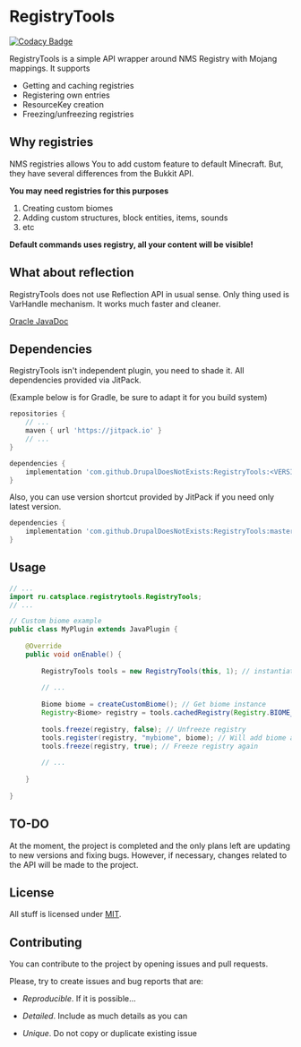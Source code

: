 # RegistryTools

[![Codacy Badge](https://app.codacy.com/project/badge/Grade/5b735d81d78e4645be7805eeea154a01)](https://www.codacy.com/gh/DrupalDoesNotExists/RegistryTools/dashboard?utm_source=github.com&amp;utm_medium=referral&amp;utm_content=DrupalDoesNotExists/RegistryTools&amp;utm_campaign=Badge_Grade)

RegistryTools is a simple API wrapper around NMS Registry with Mojang mappings.
It supports

  * Getting and caching registries
  * Registering own entries
  * ResourceKey creation
  * Freezing/unfreezing registries

## Why registries

NMS registries allows You to add custom feature to default Minecraft.
But, they have several differences from the Bukkit API.

**You may need registries for this purposes**

 1. Creating custom biomes
 2. Adding custom structures, block entities, items, sounds
 3. etc

**Default commands uses registry, all your content will be visible!**

## What about reflection

RegistryTools does not use Reflection API in usual sense.
Only thing used is VarHandle mechanism. It works much faster and cleaner.

[Oracle JavaDoc](https://docs.oracle.com/en/java/javase/17/docs/api/java.base/java/lang/invoke/VarHandle.html)

## Dependencies

RegistryTools isn't independent plugin, you need to shade it.
All dependencies provided via JitPack.

(Example below is for Gradle, be sure to adapt it for you build system)
```groovy
repositories {
    // ...
    maven { url 'https://jitpack.io' }
    // ...
}
```
```groovy
dependencies {
    implementation 'com.github.DrupalDoesNotExists:RegistryTools:<VERSION>:dev'
}
```

Also, you can use version shortcut provided by JitPack if you need only latest version.
```groovy
dependencies {
    implementation 'com.github.DrupalDoesNotExists:RegistryTools:master-SNAPSHOT:dev'
}
```

## Usage

```java
// ...
import ru.catsplace.registrytools.RegistryTools;
// ...

// Custom biome example
public class MyPlugin extends JavaPlugin {
    
    @Override
    public void onEnable() {
        
        RegistryTools tools = new RegistryTools(this, 1); // instantiate with this plugin as host and 1 as cache size
        
        // ...
        
        Biome biome = createCustomBiome(); // Get biome instance
        Registry<Biome> registry = tools.cachedRegistry(Registry.BIOME_REGISTRY); // Get registry instance
        
        tools.freeze(registry, false); // Unfreeze registry
        tools.register(registry, "mybiome", biome); // Will add biome as myplugin:mybiome
        tools.freeze(registry, true); // Freeze registry again
        
        // ...
        
    }
    
}
```

## TO-DO

At the moment, the project is completed and the only plans left are updating to new versions and fixing bugs.
However, if necessary, changes related to the API will be made to the project.

## License

All stuff is licensed under [MIT](https://choosealicense.com/licenses/mit/).

## Contributing

You can contribute to the project by opening issues and pull requests.

Please, try to create issues and bug reports that are:

  * *Reproducible*. If it is possible...
    
  * *Detailed*. Include as much details as you can
    
  * *Unique*. Do not copy or duplicate existing issue